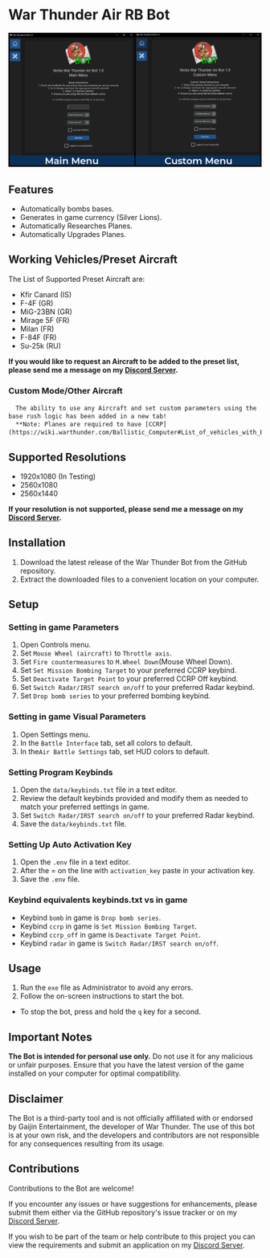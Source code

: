 # War Thunder Air RB Bot

![App Screenshot](assets/screenshots/main_screenshot.png?raw=true "Air Bot Main Screen")

## Features
   - Automatically bombs bases.
   - Generates in game currency (Silver Lions).
   - Automatically Researches Planes.
   - Automatically Upgrades Planes.

## Working Vehicles/Preset Aircraft
   The List of Supported Preset Aircraft are:
   - Kfir Canard (IS)
   - F-4F (GR)
   - MiG-23BN (GR)
   - Mirage 5F (FR)
   - Milan (FR)
   - F-84F (FR)
   - Su-25k (RU)

   **If you would like to request an Aircraft to be added to the preset list, please send me a message on my [Discord Server](https://discord.gg/pD368UGSJ6).**

   ### Custom Mode/Other Aircraft
      The ability to use any Aircraft and set custom parameters using the base rush logic has been added in a new tab!
      **Note: Planes are required to have [CCRP](https://wiki.warthunder.com/Ballistic_Computer#List_of_vehicles_with_Ballistic_Computers).**

## Supported Resolutions
   - 1920x1080 (In Testing)
   - 2560x1080 
   - 2560x1440

 **If your resolution is not supported, please send me a message on my [Discord Server](https://discord.gg/pD368UGSJ6).**

## Installation

   1. Download the latest release of the War Thunder Bot from the GitHub repository.
   2. Extract the downloaded files to a convenient location on your computer.

## Setup

   ### Setting in game Parameters
   1. Open Controls menu.
   2. Set `Mouse Wheel (aircraft)` to `Throttle axis`.
   3. Set `Fire countermeasures` to `M.Wheel Down`(Mouse Wheel Down).
   4. Set `Set Mission Bombing Target` to your preferred CCRP keybind.
   5. Set `Deactivate Target Point` to your preferred CCRP Off keybind.
   6. Set `Switch Radar/IRST search on/off` to your preferred Radar keybind.
   7. Set `Drop bomb series` to your preferred bombing keybind.
   
      
   ### Setting in game Visual Parameters
   1. Open Settings menu.
   2. In the `Battle Interface` tab, set all colors to default.
   3. In the`Air Battle Settings` tab, set HUD colors to default.

   ### Setting Program Keybinds
   1. Open the `data/keybinds.txt` file in a text editor.
   2. Review the default keybinds provided and modify them as needed to match your preferred settings in game.
   3. Set `Switch Radar/IRST search on/off` to your preferred Radar keybind.
   4. Save the `data/keybinds.txt` file.

   ### Setting Up Auto Activation Key
   1. Open the `.env` file in a text editor.
   2. After the = on the line with `activation_key` paste in your activation key.
   3. Save the `.env` file.

   ### Keybind equivalents keybinds.txt vs in game
   - Keybind `bomb` in game is `Drop bomb series`.
   - Keybind `ccrp` in game is `Set Mission Bombing Target`.
   - Keybind `ccrp_off` in game is `Deactivate Target Point`.
   - Keybind `radar` in game is `Switch Radar/IRST search on/off`.
     
## Usage

   1. Run the `exe` file as Administrator to avoid any errors.
   2. Follow the on-screen instructions to start the bot.
   - To stop the bot, press and hold the `q` key for a second.
  
## Important Notes

   **The Bot is intended for personal use only.** Do not use it for any malicious or unfair purposes.
   Ensure that you have the latest version of the game installed on your computer for optimal compatibility.

## Disclaimer

   The Bot is a third-party tool and is not officially affiliated with or endorsed by Gaijin Entertainment, the developer of War Thunder. The use of this bot is at your own risk, and the developers and contributors are not responsible for any consequences resulting from its usage.

## Contributions

   Contributions to the Bot are welcome! 

   If you encounter any issues or have suggestions for enhancements, please submit them either via the GitHub repository's issue tracker or on my [Discord Server](https://discord.gg/pD368UGSJ6).

   If you wish to be part of the team or help contribute to this project you can view the requirements and submit an application on my [Discord Server](https://discord.gg/pD368UGSJ6).
